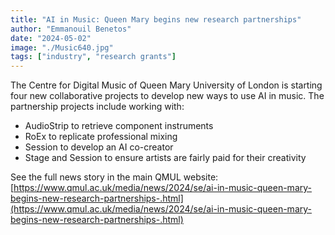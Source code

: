 ```yaml
---
title: "AI in Music: Queen Mary begins new research partnerships"
author: "Emmanouil Benetos"
date: "2024-05-02"
image: "./Music640.jpg"
tags: ["industry", "research grants"]
---
```


The Centre for Digital Music of Queen Mary University of London is starting four new collaborative projects to develop new ways to use AI in music. The partnership projects include working with:
* AudioStrip to retrieve component instruments
* RoEx to replicate professional mixing
* Session to develop an AI co-creator
* Stage and Session to ensure artists are fairly paid for their creativity

See the full news story in the main QMUL website: [https://www.qmul.ac.uk/media/news/2024/se/ai-in-music-queen-mary-begins-new-research-partnerships-.html](https://www.qmul.ac.uk/media/news/2024/se/ai-in-music-queen-mary-begins-new-research-partnerships-.html)
